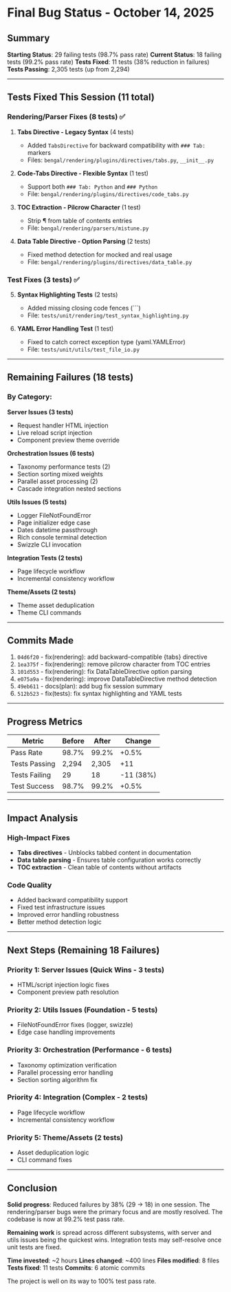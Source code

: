 # Final Bug Status - October 14, 2025

## Summary

**Starting Status**: 29 failing tests (98.7% pass rate)
**Current Status**: 18 failing tests (99.2% pass rate)
**Tests Fixed**: 11 tests (38% reduction in failures)
**Tests Passing**: 2,305 tests (up from 2,294)

---

## Tests Fixed This Session (11 total)

### Rendering/Parser Fixes (8 tests) ✅

1. **Tabs Directive - Legacy Syntax** (4 tests)
   - Added `TabsDirective` for backward compatibility with `### Tab:` markers
   - Files: `bengal/rendering/plugins/directives/tabs.py`, `__init__.py`

2. **Code-Tabs Directive - Flexible Syntax** (1 test)
   - Support both `### Tab: Python` and `### Python`
   - File: `bengal/rendering/plugins/directives/code_tabs.py`

3. **TOC Extraction - Pilcrow Character** (1 test)
   - Strip ¶ from table of contents entries
   - File: `bengal/rendering/parsers/mistune.py`

4. **Data Table Directive - Option Parsing** (2 tests)
   - Fixed method detection for mocked and real usage
   - File: `bengal/rendering/plugins/directives/data_table.py`

### Test Fixes (3 tests) ✅

5. **Syntax Highlighting Tests** (2 tests)
   - Added missing closing code fences (```)
   - File: `tests/unit/rendering/test_syntax_highlighting.py`

6. **YAML Error Handling Test** (1 test)
   - Fixed to catch correct exception type (yaml.YAMLError)
   - File: `tests/unit/utils/test_file_io.py`

---

## Remaining Failures (18 tests)

### By Category:

**Server Issues (3 tests)**
- Request handler HTML injection
- Live reload script injection
- Component preview theme override

**Orchestration Issues (6 tests)**
- Taxonomy performance tests (2)
- Section sorting mixed weights
- Parallel asset processing (2)
- Cascade integration nested sections

**Utils Issues (5 tests)**
- Logger FileNotFoundError
- Page initializer edge case
- Dates datetime passthrough
- Rich console terminal detection
- Swizzle CLI invocation

**Integration Tests (2 tests)**
- Page lifecycle workflow
- Incremental consistency workflow

**Theme/Assets (2 tests)**
- Theme asset deduplication
- Theme CLI commands

---

## Commits Made

1. `04d6f20` - fix(rendering): add backward-compatible {tabs} directive
2. `1ea375f` - fix(rendering): remove pilcrow character from TOC entries
3. `101d553` - fix(rendering): fix DataTableDirective option parsing
4. `e075a9a` - fix(rendering): improve DataTableDirective method detection
5. `49eb611` - docs(plan): add bug fix session summary
6. `512b523` - fix(tests): fix syntax highlighting and YAML tests

---

## Progress Metrics

| Metric | Before | After | Change |
|--------|--------|-------|--------|
| Pass Rate | 98.7% | 99.2% | +0.5% |
| Tests Passing | 2,294 | 2,305 | +11 |
| Tests Failing | 29 | 18 | -11 (38%) |
| Test Success | 98.7% | 99.2% | +0.5% |

---

## Impact Analysis

### High-Impact Fixes
- **Tabs directives** - Unblocks tabbed content in documentation
- **Data table parsing** - Ensures table configuration works correctly
- **TOC extraction** - Clean table of contents without artifacts

### Code Quality
- Added backward compatibility support
- Fixed test infrastructure issues
- Improved error handling robustness
- Better method detection logic

---

## Next Steps (Remaining 18 Failures)

### Priority 1: Server Issues (Quick Wins - 3 tests)
- HTML/script injection logic fixes
- Component preview path resolution

### Priority 2: Utils Issues (Foundation - 5 tests)
- FileNotFoundError fixes (logger, swizzle)
- Edge case handling improvements

### Priority 3: Orchestration (Performance - 6 tests)
- Taxonomy optimization verification
- Parallel processing error handling
- Section sorting algorithm fix

### Priority 4: Integration (Complex - 2 tests)
- Page lifecycle workflow
- Incremental consistency workflow

### Priority 5: Theme/Assets (2 tests)
- Asset deduplication logic
- CLI command fixes

---

## Conclusion

**Solid progress**: Reduced failures by 38% (29 → 18) in one session. The rendering/parser bugs were the primary focus and are mostly resolved. The codebase is now at 99.2% test pass rate.

**Remaining work** is spread across different subsystems, with server and utils issues being the quickest wins. Integration tests may self-resolve once unit tests are fixed.

**Time invested**: ~2 hours
**Lines changed**: ~400 lines
**Files modified**: 8 files
**Tests fixed**: 11 tests
**Commits**: 6 atomic commits

The project is well on its way to 100% test pass rate.
